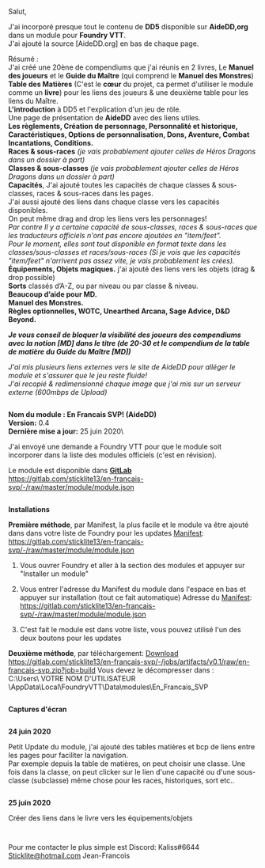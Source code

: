 Salut,

J'ai incorporé presque tout le contenu de **DD5** disponible sur **AideDD,org** dans un module pour **Foundry VTT**.\
J'ai ajouté la source [AideDD.org] en bas de chaque page.

Résumé :\
J'ai créé une 20ène de compendiums que j'ai réunis en 2 livres, Le **Manuel des joueurs** et le **Guide du Maître** (qui comprend le **Manuel des Monstres**)\
**Table des Matières** (C'est le **cœur** du projet, ca permet d'utiliser le module comme un **livre**) pour les liens des joueurs & une deuxième table pour les liens du Maître.\
**L'introduction** à DD5 et l'explication d'un jeu de röle.\
Une page de présentation de **AideDD** avec des liens utiles.\
**Les règlements, Création de personnage, Personnalité et historique, Caractéristiques, Options de personnalisation, Dons, Aventure, Combat Incantations, Conditions.**\
**Races & sous-races** *(je vais probablement ajouter celles de Héros Dragons dans un dossier à part)*\
**Classes & sous-classes** *(je vais probablement ajouter celles de Héros Dragons dans un dossier à part)*\
**Capacités**, J'ai ajouté toutes les capacités de chaque classes & sous-classes, races & sous-races dans les pages.\
J'ai aussi ajouté des liens dans chaque classe vers les capacités disponibles.\
On peut même drag and drop les liens vers les personnages!\
*Par contre Il y a certaine capacité de sous-classes, races & sous-races que les traducteurs officiels n'ont pas encore ajoutées en "item/feet".\
Pour le moment, elles sont tout disponible en format texte dans les classes/sous-classes et races/sous-races (Si je vois que les capacités "item/feet" n'arrivent pas assez vite, je vais probablement les crées).*\
**Équipements, Objets magiques.**  j'ai ajouté des liens vers les objets (drag & drop possible)\
**Sorts** classés d’A-Z, ou par niveau ou par classe & niveau.\
**Beaucoup d’aide pour MD.**\
**Manuel des Monstres.**\
**Règles optionnelles, WOTC, Unearthed Arcana, Sage Advice, D&D Beyond.**

***Je vous conseil de bloquer la visibilité des joueurs des compendiums avec la notion [MD] dans le titre (de 20-30 et le compendium de la table de matière du Guide du Maître [MD])***

*J'ai mis plusieurs liens externes vers le site de AideDD pour alléger le module et s'assurer que le jeu reste fluide!\
J'ai recopié & redimensionné chaque image que j'ai mis sur un serveur externe (600mbps de Upload)*

![<Ligne>](<http://play.elderultima.com/Foundry_Fr/images/Divers/Line_Divider_01.png>)

**Nom du module : En Francais SVP! (AideDD)**\
**Version:** 0.4\
**Dernière mise a jour:** 25 juin 2020\

J'ai envoyé une demande a Foundry VTT pour que le module soit incorporer dans la liste des modules officiels (c'est en révision).

Le module est disponible dans [**GitLab**](https://gitlab.com/sticklite13/en-francais-svp/-/raw/master/module/module.json)\
https://gitlab.com/sticklite13/en-francais-svp/-/raw/master/module/module.json

![<Ligne>](<http://play.elderultima.com/Foundry_Fr/images/Divers/Line_Divider_01.png>)

**Installations**

**Première méthode**, par Manifest, la plus facile et le module va être ajouté dans dans votre liste de Foundry pour les updates
[Manifest](https://gitlab.com/sticklite13/en-francais-svp/-/raw/master/module/module.json): https://gitlab.com/sticklite13/en-francais-svp/-/raw/master/module/module.json

1) Vous ouvrer Foundry et aller à la section des modules et appuyer sur "Installer un module"
![<Ligne>](<http://play.elderultima.com/Foundry_Fr/images/Divers/Installation_01.png>)

2) Vous entrer l'adresse du Manifest du module dans l'espace en bas et appuyer sur installation (tout ce fait automatique)
Adresse du [Manifest](https://gitlab.com/sticklite13/en-francais-svp/-/raw/master/module/module.json): https://gitlab.com/sticklite13/en-francais-svp/-/raw/master/module/module.json
![<Ligne>](<http://play.elderultima.com/Foundry_Fr/images/Divers/Installation_02.png>)

3) C'est fait le module est dans votre liste, vous pouvez utilisé l'un des deux boutons pour les updates
![<Ligne>](<http://play.elderultima.com/Foundry_Fr/images/Divers/Installation_03.png>)

**Deuxième méthode**, par téléchargement:
[Download](https://gitlab.com/sticklite13/en-francais-svp/-/jobs/artifacts/v0.1/raw/en-francais-svp.zip?job=build") https://gitlab.com/sticklite13/en-francais-svp/-/jobs/artifacts/v0.1/raw/en-francais-svp.zip?job=build
Vous devez le décompresser dans :\
C:\Users\ VOTRE NOM D'UTILISATEUR \AppData\Local\FoundryVTT\Data\modules\En_Francais_SVP

![<Ligne>](<http://play.elderultima.com/Foundry_Fr/images/Divers/Line_Divider_01.png>)

**Captures d'écran**
![<Ligne>](<http://play.elderultima.com/Foundry_Fr/images/Divers/Screenshot_01.jpg>)

![<Ligne>](<http://play.elderultima.com/Foundry_Fr/images/Divers/Line_Divider_01.png>)

**24 juin 2020**

Petit Update du module, j'ai ajouté des tables matières et bcp de liens entre les pages pour faciliter la navigation.\
Par exemple depuis la table de matières, on peut choisir une classe. Une fois dans la classe, on peut clicker sur le lien d'une capacité ou d'une sous-classe (subclasse) même chose pour les races, historiques, sort etc..

![<Ligne>](<http://play.elderultima.com/Foundry_Fr/images/Divers/Screenshot_02_Tables.jpg>)

**25 juin 2020**

Créer des liens dans le livre vers les équipements/objets

![<Ligne>](<http://play.elderultima.com/Foundry_Fr/images/Divers/Screenshot_03_objets.jpg>)

![<Ligne>](<http://play.elderultima.com/Foundry_Fr/images/Divers/Line_Divider_01.png>)

Pour me contacter le plus simple est Discord: Kaliss#6644
Sticklite@hotmail.com
Jean-Francois
